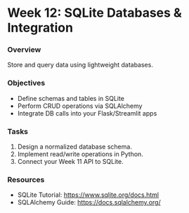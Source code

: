 # Week 12: SQLite Databases & Integration

### Overview
Store and query data using lightweight databases.

### Objectives
- Define schemas and tables in SQLite
- Perform CRUD operations via SQLAlchemy
- Integrate DB calls into your Flask/Streamlit apps

### Tasks
1. Design a normalized database schema.
2. Implement read/write operations in Python.
3. Connect your Week 11 API to SQLite.

### Resources
- SQLite Tutorial: https://www.sqlite.org/docs.html
- SQLAlchemy Guide: https://docs.sqlalchemy.org/